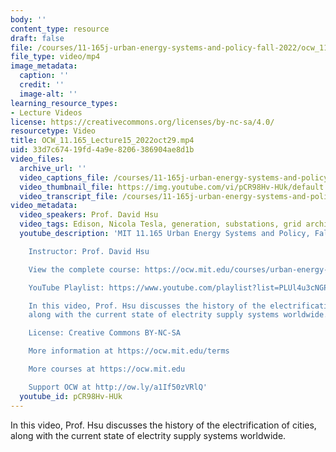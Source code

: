 ```yaml
---
body: ''
content_type: resource
draft: false
file: /courses/11-165j-urban-energy-systems-and-policy-fall-2022/ocw_11165_lecture15_2022oct29_360p_16_9.mp4
file_type: video/mp4
image_metadata:
  caption: ''
  credit: ''
  image-alt: ''
learning_resource_types:
- Lecture Videos
license: https://creativecommons.org/licenses/by-nc-sa/4.0/
resourcetype: Video
title: OCW_11.165_Lecture15_2022oct29.mp4
uid: 33d7c674-19fd-4a9e-8206-386904ae8d1b
video_files:
  archive_url: ''
  video_captions_file: /courses/11-165j-urban-energy-systems-and-policy-fall-2022/1968SV2xBH7TRHjw49mkZxPClJNJtt-m3_transcript.webvtt
  video_thumbnail_file: https://img.youtube.com/vi/pCR98Hv-HUk/default.jpg
  video_transcript_file: /courses/11-165j-urban-energy-systems-and-policy-fall-2022/1968SV2xBH7TRHjw49mkZxPClJNJtt-m3_transcript.pdf
video_metadata:
  video_speakers: Prof. David Hsu
  video_tags: Edison, Nicola Tesla, generation, substations, grid architecture
  youtube_description: 'MIT 11.165 Urban Energy Systems and Policy, Fall 2022

    Instructor: Prof. David Hsu

    View the complete course: https://ocw.mit.edu/courses/urban-energy-systems-and-policy-fall-2022/

    YouTube Playlist: https://www.youtube.com/playlist?list=PLUl4u3cNGP63SEOB1q95TFs0hwyf1d7BG

    In this video, Prof. Hsu discusses the history of the electrification of cities,
    along with the current state of electrity supply systems worldwide.

    License: Creative Commons BY-NC-SA

    More information at https://ocw.mit.edu/terms

    More courses at https://ocw.mit.edu

    Support OCW at http://ow.ly/a1If50zVRlQ'
  youtube_id: pCR98Hv-HUk
---
```

In this video, Prof. Hsu discusses the history of the electrification of cities, along with the current state of electrity supply systems worldwide.